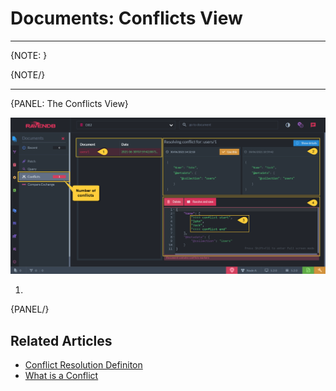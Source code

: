 ﻿# Documents: Conflicts View
---

{NOTE: }


{NOTE/}

---

{PANEL: The Conflicts View}

![Figure 1. Conflicts View](images/conflict-view-1.png "Resolve the Conflict")

1. 

{PANEL/}


## Related Articles

- [Conflict Resolution Definiton](../../../studio/database/settings/conflict-resolution)
- [What is a Conflict](../../../server/clustering/replication/replication-conflicts)  
